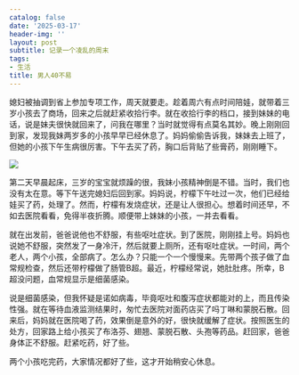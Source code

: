 ```yaml
---
catalog: false
date: '2025-03-17'
header-img: ''
layout: post
subtitle: 记录一个凌乱的周末
tags:
- 生活
title: 男人40不易
---
```


媳妇被抽调到省上参加专项工作，周天就要走。趁着周六有点时间陪娃，就带着三岁小孩去了商场，回来之后就赶紧收拾行李。就在收拾行李的档口，接到妹妹的电话，说是妹夫很快就回来了，问我在哪里？当时就觉得有点莫名其妙。晚上刚刚回到家，发现我妹两岁多的小孩早早已经休息了。妈妈偷偷告诉我，妹妹去上班了，但她的小孩下午生病很厉害。下午去买了药，胸口后背贴了些膏药，刚刚睡下。


![](https://prod-files-secure.s3.us-west-2.amazonaws.com/5e11c35f-1dd6-416f-868e-8acb8013660f/642bf794-1914-4833-9208-a1e5018e1265/20250317174907.jpg?X-Amz-Algorithm=AWS4-HMAC-SHA256&X-Amz-Content-Sha256=UNSIGNED-PAYLOAD&X-Amz-Credential=ASIAZI2LB466UGTRHVEP%2F20250317%2Fus-west-2%2Fs3%2Faws4_request&X-Amz-Date=20250317T122508Z&X-Amz-Expires=3600&X-Amz-Security-Token=IQoJb3JpZ2luX2VjEOz%2F%2F%2F%2F%2F%2F%2F%2F%2F%2FwEaCXVzLXdlc3QtMiJHMEUCIQDVw0PQ3uymYN7yPh1xGBklU5POelWnDVIvL%2FZaQ06bYQIgIjp%2BKZT7W%2FEkHlqD%2FMQ9t5vr3Ht6gnjlJXFOmRcGcWIq%2FwMIRBAAGgw2Mzc0MjMxODM4MDUiDK6Q2hE03RL7C6ZAmSrcA1JqrPKgvbTXAvt%2Fe%2Fxbs6sq4e4J5Y%2F%2BxNDBRXGaIiB6UuLxaqDIE%2BCBORGhfLxUt75jIO%2Bdn%2FbHBxBv1mV6XTyNy304D2H3pBIo5l1xrRS0Gg%2F0calVXCwvrNGJUqSYQ1HtIujo4ufobRxqj4US7h%2FSF6FZEGDEZEi5vADszG4QlSbNaXkyapTBMbQhNZS%2BXQ4VHzLw6wSdWO3S7pocXG3jdQZVYPEmAGHc%2B3wAZX4plBKzxNhCPR9wvQ2%2FKATwhKuCdkP5JN00iyl8zvGuaUxoplHqxezSiFMxn8avO0AbYtT7ffBsBbZi749ViXrcnXYp0%2FBUObBJyX5YPxxyk1tubk7b99nXbZ7Cklx9ZchqvMeZDyWBlbGGGItzjz9eht4zUn9ZnkzBnI1aMb30zvqO5YB20r1t%2Fux03znOpyayfd8UooalPLrqq1MtQp8CI8Jw6qWj%2FWsGl0GAhN%2BjGIvqVUyDIwR4C39pW1Q3ceymxiqN%2Bk%2FQtLboGhwu98YhURa%2FOP7uDhsemFcRg8aUY3OPW29IzA68Id%2BuxEJ3fKUPx0%2F%2Bvd7wY3I3gdusN%2BM8wP4ok9C%2BbNOyYECHo5Ceq7ya%2BotZgzgcqvs0UdTl1WXGj8qC%2F9Dvt9UmfT1sMJqL4L4GOqUBRekj38DI%2BHlQiGH8lUmp8U%2FnW1pt1pvQq1RCon2GOmtA9PJfrGxufW%2Bo49a6%2Fqf2IDTBM2yY0n7eaEhoJJ1UzkU32zYXc9RMijRMl1Rz3rfEBCjyBbjLz8FLqNzgZGPJsbClqzbsIg9ILYX54bwRrP7IlrC3LQW08%2FcibqPSQLtnznVKBLOrcrmkeihdQiBMY5aU8ikn5yu0CFsuVIWydbxwx1hR&X-Amz-Signature=d064bee15bb82b0c6cafddd32fe7820b37d6000a81ae8ed994db7b4468239dd9&X-Amz-SignedHeaders=host&x-id=GetObject)


第二天早晨起床，三岁的宝宝就烦躁的很，我妹小孩精神倒是不错。当时，我们也没有太在意。等下午送完媳妇后回到家。妈妈说，柠檬下午吐过一次，他们已经给娃买了药，处理了。然而，柠檬有发烧症状，还是让人很担心。想着时间还早，不如去医院看看，免得半夜折腾。顺便带上妹妹的小孩，一并去看看。





就在出发前，爸爸说他也不舒服，有些呕吐症状。到了医院，刚刚挂上号。妈妈也说她不舒服，突然发了一身冷汗，然后就要上厕所，还有呕吐症状。一时间，两个老人，两个小孩，全部病了。怎么办？只能一个一个慢慢来。先带两个孩子做了血常规检查，然后还带柠檬做了肠管B超。最近，柠檬经常说，她肚肚疼。所幸，B超没问题，血常规显示是细菌感染。





说是细菌感染，但我怀疑是诺如病毒，毕竟呕吐和腹泻症状都能对的上，而且传染性强。就在等待血液监测结果时，匆忙去医院对面药店买了吗丁啉和蒙脱石散。回来后，妈妈就在医院喝了药，效果倒是意外的好，很快就缓解了症状。按照医生的处方，回家路上给小孩买了布洛芬、翅翘、蒙脱石散、头孢等药品。赶回家，爸爸身体正不舒服。赶紧吃药，好了些。





两个小孩吃完药，大家情况都好了些，这才开始稍安心休息。